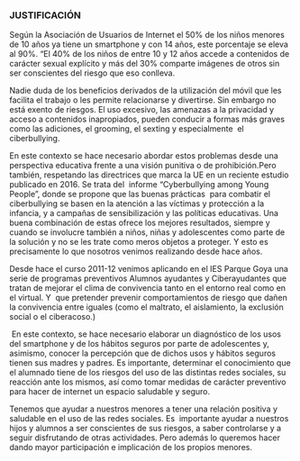 ### JUSTIFICACIÓN

Según la Asociación de Usuarios de Internet el 50% de los niños menores de 10 años ya tiene un smartphone y con 14 años, este porcentaje se eleva al 90%. “El 40% de los niños de entre 10 y 12 años accede a contenidos de carácter sexual explícito y más del 30% comparte imágenes de otros sin ser conscientes del riesgo que eso conlleva.

Nadie duda de los beneficios derivados de la utilización del móvil que les facilita el trabajo o les permite relacionarse y divertirse. Sin embargo no está exento de riesgos. El uso excesivo, las amenazas a la privacidad y acceso a contenidos inapropiados, pueden conducir a formas más graves como las adiciones, el grooming, el sexting y especialmente  el ciberbullying.

En este contexto se hace necesario abordar estos problemas desde una perspectiva educativa frente a una visión punitiva o de prohibición.Pero también, respetando las directrices que marca la UE en un reciente estudio publicado en 2016. Se trata del  informe “Cyberbullying among Young People”, donde se propone que las buenas prácticas  para combatir el ciberbullying se basen en la atención a las víctimas y protección a la infancia, y a campañas de sensibilización y las políticas educativas. Una buena combinación de estas ofrece los mejores resultados, siempre y cuando se involucre también a niños, niñas y adolescentes como parte de la solución y no se les trate como meros objetos a proteger. Y esto es precisamente lo que nosotros venimos realizando desde hace años.

Desde hace el curso 2011-12 venimos aplicando en el IES Parque Goya una serie de programas preventivos Alumnos ayudantes y Ciberayudantes que tratan de mejorar el clima de convivencia tanto en el entorno real como en el virtual. Y  que pretender prevenir comportamientos de riesgo que dañen la convivencia entre iguales \(como el maltrato, el aislamiento, la exclusión social o el ciberacoso.\)

 En este contexto, se hace necesario elaborar un diagnóstico de los usos del smartphone y de los hábitos seguros por parte de adolescentes y, asimismo, conocer la percepción que de dichos usos y hábitos seguros tienen sus madres y padres. Es importante, determinar el conocimiento que el alumnado tiene de los riesgos del uso de las distintas redes sociales, su reacción ante los mismos, así como tomar medidas de carácter preventivo para hacer de internet un espacio saludable y seguro.

Tenemos que ayudar a nuestros menores a tener una relación positiva y saludable en el uso de las redes sociales. Es  importante ayudar a nuestros hijos y alumnos a ser conscientes de sus riesgos, a saber controlarse y a seguir disfrutando de otras actividades. Pero además lo queremos hacer dando mayor participación e implicación de los propios menores.

